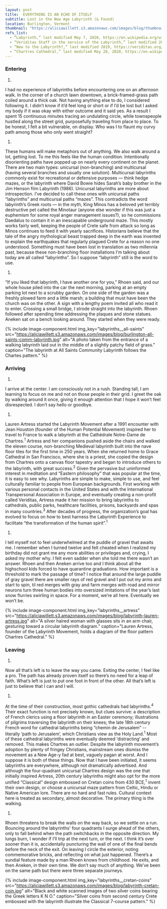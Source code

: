 ```yaml
---
layout: post
title:  EVERYTHING IS AN ECHO OF ITSELF
subtitle: Lost in the New Age Labyrinth (& Found)
location: Burlington, Vermont
thumbnail: "https://aliciawillett.s3.amazonaws.com/images/blog/thumbnails/labyrinth-thumbnail.jpg"
refs_list:
  - “Labyrinth,” last modified May 7, 2020, https://en.wikipedia.org/wiki/Labyrinth.
  - “Veriditas Staff in the service of the Labyrinth,” last modified 2019, https://veriditas.org/staff.
  - “New to the Labyrinth?,” last modified 2019, https://veriditas.org/New-to-the-Labyrinth.
  - “Chartres Cathedral,” last modified May 28, 2020, https://en.wikipedia.org/wiki/Chartres_Cathedral.
---
```


### Entering

1. 
I had no experience of labyrinths before encountering one on an afternoon walk. In the corner of a church lawn downtown, a brick-framed-grass path coiled around a thick oak. Not having anything else to do, I considered following it. I didn’t know if it’d feel long or short or if I’d be lost but I asked my body if it was okay with either outcome and it said yes. As a result I spent 15 continuous minutes tracing an undulating circle, while townspeople hustled along the street grid, purposefully traveling from place to place. To be honest, I felt a bit vulnerable, on display. Who was I to flaunt my curvy path among those who only went straight? 

1. 
These humans will make metaphors out of anything. We also walk around a lot, getting lost. To me this feels like the human condition. Intentionally disorienting paths have popped up on nearly every continent on the planet. There are two main types: unicursal (non-branching) and multicursal (having several branches and usually one solution). Multicursal labyrinths commonly exist for recreational or defensive purposes — think hedge mazes, or the labyrinth where David Bowie hides Sarah’s baby brother in the Jim Henson film Labyrinth (1986). Unicursal labyrinths are more about introspection. I’ve decided to call these ones with unicursal paths “labyrinths” and multicursal paths “mazes”. This contradicts the word labyrinth’s Greek roots — in the myth, King Minos has a beloved yet terribly destructive pet called the Minotaur (anyone else wonder if this was just a euphemism for some royal anger management issues?), so he commissions Daedalus to contain it in an inescapable underground maze. This mostly works fairly well, keeping the people of Crete safe from attack so long as Minos continues to feed it with yearly sacrifices. Historians believe that the tale of the angry mythological beast trapped deep in the earth was invented to explain the earthquakes that regularly plagued Crete for a reason no one understood. Something must have been lost in translation as two millennia past, because these non-branching floor installations I’m talking about today are all called “labyrinths”. So I suppose “labyrinth” still is the word to use.

1. 
“If you liked that labyrinth, I have another one for you,” Rhoen said, and our whole house piled into the car the next morning, parking at an empty parking lot next to a scrubby garden. On one side of the garden was a freshly plowed farm and a little marsh; a building that must have been the church was on the other. A sign with a lengthy poem invited all who read it to enter. Crossing a small bridge, I strode straight into the labyrinth. Rhoen followed after spending time addressing the plaques and stone statues. Aneken sat on a bench looking around. They started when they were ready. 

{%
 include image-component.html 
 img_key="labyrinths__all-saints"
 src="https://aliciawillett.s3.amazonaws.com/images/blog/burlington-all-saints-comm-labyrinth.jpg"
 alt="A photo taken from the entrance of a walking labyrinth laid out in the middle of a slightly patchy field of grass."
 caption="The labyrinth at All Saints Community Labyrinth follows the Chartes pattern."
%}

### Arriving

1. 
I arrive at the center. I am consciously not in a rush. Standing tall, I am learning to focus on me and not on those people in their grid. I greet the oak by walking around it once, giving it enough attention that I hope it won’t feel disrespected. I don’t say hello or goodbye.

1. 
Lauren Artress started the Labyrinth Movement after a 1991 encounter with Jean Houston (founder of the Human Potential Movement) inspired her to travel to France to walk a labyrinth at the Cathédrale Notre-Dame de Chartres.<sup>1</sup> Artress and her companions pushed aside the chairs and walked the eleven course, non-branching Medieval labyrinth built into the nave floor tiles for the first time in 250 years. When she returned home to Grace Cathedral in San Francisco, where she is a priest, she copied the design from Chartres onto a canvas floor tapestry and began to introduce others to the labyrinth, with great success.<sup>2</sup> Given the pervasive but uninformed interest in meditation and “Eastern philosophy” that was popular at the time, it is easy to see why. Labyrinths are simple to make, simple to use, and feel culturally familiar to people from European backgrounds. First working with various personal contacts in the United States and with the International Transpersonal Association in Europe, and eventually creating a non-profit called Veriditas, Artress made it her mission to bring labyrinths to cathedrals, public parks, healthcare facilities, prisons, backyards and spas in many countries.<sup>3</sup> After decades of progress, the organization’s goal has evolved to focus on how to best harness the Labyrinth Experience to facilitate “the transformation of the human spirit”.<sup>1</sup>

1. 
I tell myself not to feel underwhelmed at the puddle of gravel that awaits me. I remember when I turned twelve and felt cheated when I realized my birthday did not grant me any more abilities or privileges and, crying, I asked my mother why. I felt even sadder when she told me there wasn’t an answer. Rhoen and then Aneken arrive too and I think about all the highschool kids forced to have quarantine graduations. How important is a threshold to mark the passage of time? I notice that around the large puddle of gray gravel there are smaller rays of red gravel and I put out my arms and start to spin, til red merges with gray and farm merges with road and mirror neurons turn three human bodies into oversized imitations of the year’s last snow flurries swirling in space. For a moment, we’re all here. Eventually we won’t be.

{%
 include image-component.html 
 img_key="labyrinths__artress"
 src="https://aliciawillett.s3.amazonaws.com/images/blog/labyrinth-lauren-artress.jpg"
 alt="A silver haired woman with glasses sits in an arm chair, gesturing toward a circular labyrinth diagram."
 caption="Lauren Artress, founder of the Labyrinth Movement, holds a diagram of the floor pattern Chartres Cathedral."
%}

### Leaving

1. 
Now all that’s left is to leave the way you came. Exiting the center, I feel like a pro. The path has already proven itself so there’s no need for a leap of faith. What’s left is just to put one foot in front of the other. All that’s left is just to believe that I can and I will.

1. 
At the time of their construction, most gothic cathedrals had labyrinths.<sup>4</sup> Their exact function is not precisely known, but clues survive: a description of French clerics using a floor labyrinth in an Easter ceremony; illustrations of pilgrims traversing the labyrinth on their knees; the late 18th century French word for cathedral labyrinths being “chemin de Jerusalem” -- literally ‘path to Jerusalem’, which Christians view as the Holy Land.<sup>1</sup> Most of these cathedral labyrinths were eventually deemed ‘distracting’ and removed. This makes Chartres an outlier. Despite the labyrinth movement’s adoption by plenty of fringey Christians, mainstream ones dismiss the movement as a New Age-y fad at best, vaguely pagan at worst. And I suppose it is both of these things. Now that I have been initiated, it seems Iabyrinths are everywhere, although not dramatically advertised. And although the four-quadrant unicursal Chartres design was the one that initially inspired Artress, 20th century labyrinths might also opt for the more unified “Classical” design embossed on Cretan coins from 430 BCE,<sup>1</sup> invent their own design, or choose a unicursal maze pattern from Celtic, Hindu or Native American lore. There are no hard and fast rules. Cultural context here is treated as secondary, almost decorative. The primary thing is the walking.

1. 
Rhoen threatens to break the walls on the way back, so we settle on a run. Bouncing around the labyrinths' four quadrants I surge ahead of the others, only to fall behind when the path switchbacks in the opposite direction. My lungs burn, I wonder if I’ll trip at the next turn, or the next. I think it’s over sooner than it is, accidentally puncturing the wall of one of the final bends before the neck of the exit. On leaving I circle the exterior, noting commemorative bricks, and reflecting on what just happened. There’s a sundial feature made by a man Rhoen knows from childhood. He exits, and then Aneken, in their own time. We don’t say much of anything. We’ve been on the same path but there were three separate journeys.

{%
 include image-component.html 
 img_key="labyrinths__cretan-coins"
 src="https://aliciawillett.s3.amazonaws.com/images/blog/labyrinth-cretan-coin.jpg"
 alt="Black and white scanned images of two silver coins bearing the Greek letters K N O."
 caption="Silver coins from second century Crete embossed with the labyrinth illustrate the Classical 7-course pattern."
%}
